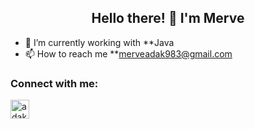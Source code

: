 <h2 align="center">Hello there! 👋 I'm Merve</h2>

- 👾  I’m currently working with **Java
- 📫  How to reach me **merveadak983@gmail.com

<h3 align="left">Connect with me:</h3>
<p align="left">
<a href="https://www.linkedin.com/in/adakmerve/" target="blank" rel=”noopener”><img align="center" src="https://upload.wikimedia.org/wikipedia/commons/c/ca/LinkedIn_logo_initials.png" alt="adakmerve" height="30" width="30" /></a>
  
